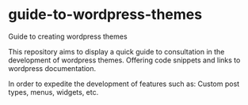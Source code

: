 # guide-to-wordpress-themes
Guide to creating wordpress themes


This repository aims to display a quick guide to consultation in the development of wordpress themes. Offering code snippets and links to wordpress documentation.

In order to expedite the development of features such as: Custom post types, menus, widgets, etc.
